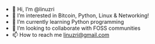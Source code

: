 - 👋 Hi, I’m @linuzri
- 👀 I’m interested in Bitcoin, Python, Linux & Networking!
- 🌱 I’m currently learning Python programming
- 💞️ I’m looking to collaborate with FOSS communities
- 📫 How to reach me linuzri@gmail.com

<!---
linuzri/linuzri is a ✨ special ✨ repository because its `README.md` (this file) appears on your GitHub profile.
You can click the Preview link to take a look at your changes.
--->
